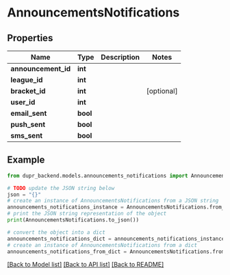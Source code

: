 # AnnouncementsNotifications


## Properties

Name | Type | Description | Notes
------------ | ------------- | ------------- | -------------
**announcement_id** | **int** |  | 
**league_id** | **int** |  | 
**bracket_id** | **int** |  | [optional] 
**user_id** | **int** |  | 
**email_sent** | **bool** |  | 
**push_sent** | **bool** |  | 
**sms_sent** | **bool** |  | 

## Example

```python
from dupr_backend.models.announcements_notifications import AnnouncementsNotifications

# TODO update the JSON string below
json = "{}"
# create an instance of AnnouncementsNotifications from a JSON string
announcements_notifications_instance = AnnouncementsNotifications.from_json(json)
# print the JSON string representation of the object
print(AnnouncementsNotifications.to_json())

# convert the object into a dict
announcements_notifications_dict = announcements_notifications_instance.to_dict()
# create an instance of AnnouncementsNotifications from a dict
announcements_notifications_from_dict = AnnouncementsNotifications.from_dict(announcements_notifications_dict)
```
[[Back to Model list]](../README.md#documentation-for-models) [[Back to API list]](../README.md#documentation-for-api-endpoints) [[Back to README]](../README.md)


